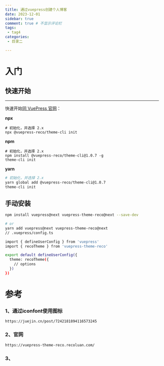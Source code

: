 ```yaml
---
title: 通过vuepress创建个人博客
date: 2023-12-01
sidebar: true
comment: true # 不显示评论栏
tags:
 - tag4
categories: 
 - 目录二

---
```


# 入门

## 快速开始

------

快速开始[同 VuePress 官网](https://link.juejin.cn/?target=https%3A%2F%2Fvuepress.vuejs.org%2Fzh%2Fguide%2Fgetting-started.html)：

**npx**

```
# 初始化，并选择 2.x
npx @vuepress-reco/theme-cli init
```

**npm**

```
# 初始化，并选择 2.x
npm install @vuepress-reco/theme-cli@1.0.7 -g
theme-cli init
```

**yarn**

```bash
# 初始化，并选择 2.x
yarn global add @vuepress-reco/theme-cli@1.0.7
theme-cli init
```

## 手动安装

```bash
npm install vuepress@next vuepress-theme-reco@next --save-dev

# or
yarn add vuepress@next vuepress-theme-reco@next
// .vuepress/config.ts

import { defineUserConfig } from 'vuepress'
import { recoTheme } from 'vuepress-theme-reco'

export default defineUserConfig({
  theme: recoTheme({
    // options
  })
})
```

# 参考

### 1、通过iconfont使用图标

```
https://juejin.cn/post/7242181894116573245
```

### 2、官网

```
https://vuepress-theme-reco.recoluan.com/
```

### 3、
